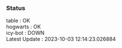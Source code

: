 ### Status


table : OK  
hogwarts : OK  
icy-bot : DOWN  
Latest Update : 2023-10-03 12:14:23.026884
